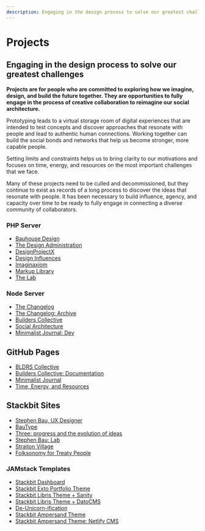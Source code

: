 ```yaml
---
description: Engaging in the design process to solve our greatest challenges
---
```


# Projects

## Engaging in the design process to solve our greatest challenges

**Projects are for people who are committed to exploring how we imagine, design, and build the future together. They are opportunities to fully engage in the process of creative collaboration to reimagine our social architecture.**

Prototyping leads to a virtual storage room of digital experiences that are intended to test concepts and discover approaches that resonate with people and lead to authentic human connections. Working together can build the social bonds and networks that help us become stronger, more capable people.

Setting limits and constraints helps us to bring clarity to our motivations and focuses on time, energy, and resources on the most important challenges that we face.

Many of these projects need to be culled and decommissioned, but they continue to exist as records of a long process to discover the ideas that resonate with people. It has been necessary to build influence, agency, and capacity over time to be ready to fully engage in connecting a diverse community of collaborators.

### PHP Server

- [Bauhouse Design](http://001.bauhouse.ca/)
- [The Design Administration](http://designadmin.com/)
- [DesignProjectX](http://designprojectx.com/)
- [Design Influences](https://v1.designinfluences.com/)
- [Imaginaxiom](http://imaginaxiom.com/)
- [Markup Library](https://markuplibrary.org/)
- [The Lab](http://001.stephenbau.com/)

### Node Server

- [The Changelog](https://stephenbau.com/)
- [The Changelog: Archive](https://log.stephenbau.com/)
- [Builders Collective](https://builderscollective.com/)
- [Social Architecture](https://socialarc.com/)
- [Minimalist Journal: Dev](dev.minjour.com/)

## GitHub Pages

- [BLDRS Collective](https://bldrs.co/)
- [Builders Collective: Documentation](http://docs.bldrs.co/)
- [Minimalist Journal](https://minjour.com/)
- [Time, Energy, and Resources](https://timeenergyresources.com/)

## Stackbit Sites

- [Stephen Bau, UX Designer](https://bauhouse.ca/)
- [BauType](https://bautype.com/)
- [Three: progress and the evolution of ideas](https://threeprogress.com/)
- [Stephen Bau: Lab](https://lab.stephenbau.com/)
- [Straiton Village](https://www.straitonvillage.com/)
- [Folksonomy for Treaty People](https://2rowflow-71c9f.netlify.com/)

### JAMstack Templates

- [Stackbit Dashboard](https://app.stackbit.com/dashboard)
- [Stackbit Exto Portfolio Theme](https://three-69479.netlify.com/)
- [Stackbit Libris Theme + Sanity](https://designinfluences-5c393.netlify.com/)
- [Stackbit Libris Theme + DatoCMS](https://design-influences-0df41.netlify.com/)
- [De-Unicorn-ification](https://jamstack-892cf.netlify.com/)
- [Stackbit Ampersand Theme](https://designadmin-87c6d.netlify.com/)
- [Stackbit Ampersand Theme: Netlify CMS](https://timeenergyresource-aaa6f.netlify.com/)
